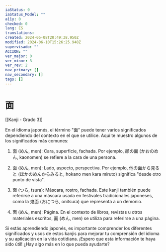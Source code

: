 ```yaml
---
iaStatus: 0
iaStatus_Model: ""
a11y: 0
checked: 0
lang: ES
translations: 
created: 2024-05-08T20:49:38.950Z
modified: 2024-06-10T15:26:25.948Z
supervisado: ""
ACCION: ""
ver_major: 0
ver_minor: 3
ver_rev: 2
nav_primary: []
nav_secondary: []
tags: []
---
```

# 面

[[Kanji - Grado 3]]

En el idioma japonés, el término "面" puede tener varios significados dependiendo del contexto en el que se utilice. Aquí te muestro algunos de los significados más comunes:

1. 面 (めん, men): Cara, superficie, fachada. Por ejemplo, 顔の面 (かおのめん, kaonomen) se refiere a la cara de una persona.

2. 面 (めん, men): Lado, aspecto, perspectiva. Por ejemplo, 他の面から見ると (ほかのめんからみると, hokano men kara miruto) significa "desde otro punto de vista".

3. 面 (つら, tsura): Máscara, rostro, fachada. Este kanji también puede referirse a una máscara usada en festivales tradicionales japoneses, como la 鬼面 (おにつら, onitsura) que representa a un demonio.

4. 面 (めん, men): Página. En el contexto de libros, revistas u otros materiales escritos, 面 (めん, men) se utiliza para referirse a una página.

Si estás aprendiendo japonés, es importante comprender los diferentes significados y usos de estos kanjis para mejorar tu comprensión del idioma y su aplicación en la vida cotidiana. ¡Espero que esta información te haya sido útil! ¿Hay algo más en lo que pueda ayudarte?
